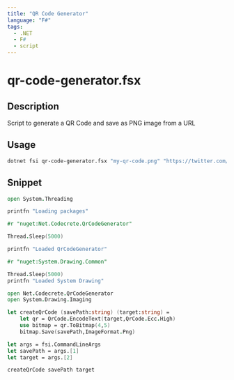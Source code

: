 ```yaml
---
title: "QR Code Generator"
language: "F#"
tags: 
  - .NET
  - F#
  - script
---
```


# qr-code-generator.fsx

## Description

Script to generate a QR Code and save as PNG image from a URL

## Usage

```bash
dotnet fsi qr-code-generator.fsx "my-qr-code.png" "https://twitter.com/user-profile"
```

## Snippet 
```fsharp
open System.Threading

printfn "Loading packages"

#r "nuget:Net.Codecrete.QrCodeGenerator"

Thread.Sleep(5000)

printfn "Loaded QrCodeGenerator"

#r "nuget:System.Drawing.Common"

Thread.Sleep(5000)
printfn "Loaded System Drawing"

open Net.Codecrete.QrCodeGenerator
open System.Drawing.Imaging

let createQrCode (savePath:string) (target:string) = 
    let qr = QrCode.EncodeText(target,QrCode.Ecc.High)
    use bitmap = qr.ToBitmap(4,5)
    bitmap.Save(savePath,ImageFormat.Png)

let args = fsi.CommandLineArgs
let savePath = args.[1]
let target = args.[2]

createQrCode savePath target
```